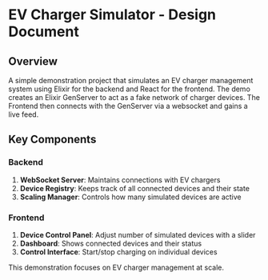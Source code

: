 # EV Charger Simulator - Design Document

## Overview

A simple demonstration project that simulates an EV charger management system using Elixir for the backend and React for the frontend. The demo creates an Elixir GenServer to act as a fake network of charger devices. The Frontend then connects with the GenServer via a websocket and gains a live feed.

## Key Components

### Backend
1. **WebSocket Server**: Maintains connections with EV chargers
2. **Device Registry**: Keeps track of all connected devices and their state
3. **Scaling Manager**: Controls how many simulated devices are active

### Frontend
1. **Device Control Panel**: Adjust number of simulated devices with a slider
2. **Dashboard**: Shows connected devices and their status
4. **Control Interface**: Start/stop charging on individual devices


This demonstration focuses on EV charger management at scale.